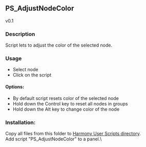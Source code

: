 ## PS_AdjustNodeColor
v0.1

### Description
Script lets to adjust the color of the selected node.

### Usage
* Select node
* Click on the script

#### Options:
* By default script resets color of the selected node
* Hold down the Control key to reset all nodes in groups
* Hold down the Alt key to change color of the node

### Installation:
Copy all files from this folder to [Harmony User Scripts directory](https://docs.toonboom.com/help/harmony-20/premium/scripting/import-script.html).\
Add script "PS_AdjustNodeColor" to a panel.\
